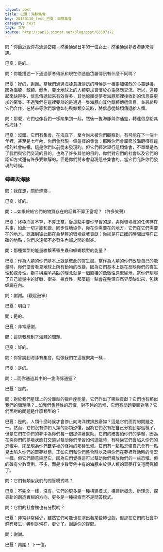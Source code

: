 ```yaml
---
layout: post
title: 巴夏：海豚集會
key: 20180110_text_巴夏：海豚集會
category: text
tags: 文字
source: http://san23.pixnet.net/blog/post/63507172
---
```



問：你最近說你將通過岱羅，然後通過日本的一位女士，然後通過夢者海豚來傳訊。

巴夏：是的。

問：你能描述一下通過夢者傳訊和現在你通過岱羅傳訊有什麼不同嗎？

巴夏：好的，謝謝。當我們通過海豚意識傳訊的時候是一種更加強烈的心靈鏈接，因為海豚、鯨類、鯨魚，要比地球上的人類更加習慣於心電感應交流。所以，連接起來快得多，信息傳遞起來有效得多，其他鯨類從夢者海豚那裡接收到的信息要更加的密集。不過我們在這裡要談的是通過一隻海豚向其他鯨類傳遞信息，並最終與它們合作，在將來等你們學會如何與鯨類交流時，將信息從鯨類傳遞給人類。

問：那麼，它們也像我們一樣聚集到一起，然後一隻海豚與你通靈，轉達信息給其他海豚？

巴夏：沒錯。它們有集會，在海底下，至今尚未被你們觀察到。有可能在下一個十年裡，甚至是七年內，你們會發現一個這樣的集會；那時你們會震驚於海豚擁有這樣的社會結構，這是你們以前從未發現的。但它們經常舉行這類集會，不單單是為了我們與它們交流的目的，也為了許多其他的目的，你們對它們的社會以及它們的認知方式還有許多要瞭解的。但是你們將來會發現這些集會的，當它們允許你們發現的時候。

### 蟑螂與海豚

問：我在想，關於蟑螂…

巴夏：好的。

問：…如果終結它們的物質存在的話算不算正當呢？（許多笑聲）

巴夏：終極而言不算，不算正當。從這點中要你學習的是，與你環境裡的任何存在共事，如此一切才能和諧、同步性地協作，你在你需要在的地方，它們在它們需要在的地方。認識到彼此都在為整體的環境做著貢獻；你總是在正確的時間出現在正確的地點；你們永遠都不必發生內部之間的衝突。

問：那種類型的能量維繫著寄生蟲和蟑螂類型的能量？

巴夏：作為人類的你們基本上就是彼此的寄生蟲。當作為人類的你們改變自己的能量時，你們便會看見地球上所有動物的改變，因為它們基本上是在反映你們的寄生性和掠食性。獅子與綿羊共臥的理念就是一個直接的像徵性原型喻示，當你們馴服了自己能量中的好戰、衝突、掠食性，那麼這一點會在整個自然界反映出來，包括蟑螂在內。

問：謝謝。（觀眾鼓掌）

巴夏：明白？

問：是的。

巴夏：非常感謝。

問：這讓我想到了海豚的問題。

巴夏：好的。

問：你曾說到海豚有集會，就像我們在這裡聚集一樣…

巴夏：是的。

問：…而你通過其中的一隻海豚通靈？

巴夏：是的。

問：對於我們星球上的分離型的獵戶座能量，它們作出了哪些貢獻？它們也有類似我們的問題嗎？…如我們集體性的恐懼，對不夠的恐懼，它們有問題要面對嗎？它們面對的問題是什麼類型的？

巴夏：是的。人類什麼時候才會停止向海洋裡排放廢物？這是它們面對的問題之一。然而，它們沒有你們人類的那類恐懼，因為它們沒有把自己分割到那個樣子。但是它們在你們的夢中為你們每一個提供著幫助。它們的確害怕你們的夢魘，因為在與你們的夢境狀態打交道以幫助你們學習如何遊戲時，有時候它們會陷入你們的恐懼中，即呈現為你們噩夢裡的怪物的那種恐懼。它們有一點點恐懼自己會有一點兒太陷入你們的噩夢狀態，正如它們和你們整合時以及與你們在夢裡互動時的情況一樣。但它們願意經歷它，因為它們覺得這可以幫助你們釋放你們的一些恐懼。但的確有少數案例，不多，而是少數案例中有的海豚由於與人類的噩夢打交道而瘋掉了。

問：它們有類似我們的問答模式嗎？

巴夏：不完全一樣，沒有。它們的更多是一種構建模式，構建新概念、新理念、探尋新的創造實相的方向，更多是一種探索而不是問答模式。

問：它們的社會裡也有分裂嗎？

巴夏：非常非常稀少，雖然它們可能也在演出著某些轉世劇，但那在它們的社會中鮮有發生，特別是現在，更少了。謝謝你的提問。

問：謝謝。

巴夏：謝謝！ 下一位。
